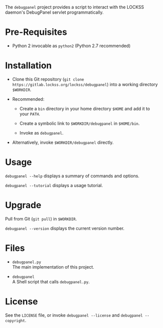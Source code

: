 The `debugpanel` project provides a script to interact with the LOCKSS daemon's
DebugPanel servlet programmatically.

Pre-Requisites
==============

* Python 2 invocable as `python2` (Python 2.7 recommended)

Installation
============

* Clone this Git repository
  (`git clone https://gitlab.lockss.org/lockss/debugpanel`) into a working
  directory `$WORKDIR`.

* Recommended:

  * Create a `bin` directory in your home directory `$HOME` and add it to your
    `PATH`.

  * Create a symbolic link to `$WORKDIR/debugpanel` in `$HOME/bin`.

  * Invoke as `debugpanel`.

* Alternatively, invoke `$WORKDIR/debugpanel` directly.

Usage
=====

`debugpanel --help` displays a summary of commands and options.

`debugpanel --tutorial` displays a usage tutorial.

Upgrade
=======

Pull from Git (`git pull`) in `$WORKDIR`.

`debugpanel --version` displays the current version number.

Files
=====

* `debugpanel.py`  
  The main implementation of this project.

* `debugpanel`  
  A Shell script that calls `debugpanel.py`.

License
=======

See the `LICENSE` file, or invoke `debugpanel --license` and
`debugpanel --copyright`.